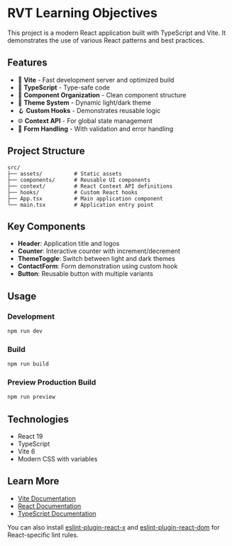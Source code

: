 # RVT Learning Objectives

This project is a modern React application built with TypeScript and Vite. It demonstrates the use of various React patterns and best practices.

## Features

- 🚀 **Vite** - Fast development server and optimized build
- 💪 **TypeScript** - Type-safe code
- 🧩 **Component Organization** - Clean component structure
- 🌙 **Theme System** - Dynamic light/dark theme
- 🪝 **Custom Hooks** - Demonstrates reusable logic
- 🌐 **Context API** - For global state management
- 📝 **Form Handling** - With validation and error handling

## Project Structure

```
src/
├── assets/          # Static assets
├── components/      # Reusable UI components
├── context/         # React Context API definitions
├── hooks/           # Custom React hooks
├── App.tsx          # Main application component
└── main.tsx         # Application entry point
```

## Key Components

- **Header**: Application title and logos
- **Counter**: Interactive counter with increment/decrement
- **ThemeToggle**: Switch between light and dark themes
- **ContactForm**: Form demonstration using custom hook
- **Button**: Reusable button with multiple variants

## Usage

### Development

```bash
npm run dev
```

### Build

```bash
npm run build
```

### Preview Production Build

```bash
npm run preview
```

## Technologies

- React 19
- TypeScript
- Vite 6
- Modern CSS with variables

## Learn More

- [Vite Documentation](https://vitejs.dev/)
- [React Documentation](https://react.dev/)
- [TypeScript Documentation](https://www.typescriptlang.org/)

You can also install [eslint-plugin-react-x](https://github.com/Rel1cx/eslint-react/tree/main/packages/plugins/eslint-plugin-react-x) and [eslint-plugin-react-dom](https://github.com/Rel1cx/eslint-react/tree/main/packages/plugins/eslint-plugin-react-dom) for React-specific lint rules.
